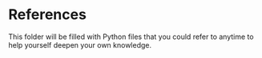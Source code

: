 # References
This folder will be filled with Python files that you could refer to anytime to help yourself deepen your own knowledge.
